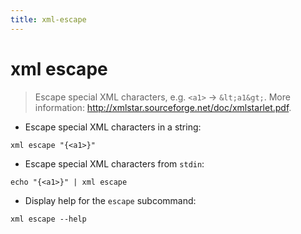 ```yaml
---
title: xml-escape
---
```

# xml escape

> Escape special XML characters, e.g. `<a1>` → `&lt;a1&gt;`.
> More information: <http://xmlstar.sourceforge.net/doc/xmlstarlet.pdf>.

- Escape special XML characters in a string:

`xml escape "{<a1>}"`

- Escape special XML characters from `stdin`:

`echo "{<a1>}" | xml escape`

- Display help for the `escape` subcommand:

`xml escape --help`
